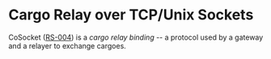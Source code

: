 # Cargo Relay over TCP/Unix Sockets

CoSocket ([RS-004](https://github.com/relaynet/specs/blob/master/rs004-cosocket.md)) is a _cargo relay binding_ -- a protocol used by a gateway and a relayer to exchange cargoes.
